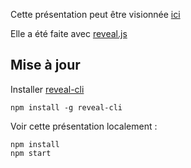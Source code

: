 Cette présentation peut être visionnée [ici](https://koumoul-dev.github.io/presentation-data-fair/)

Elle a été faite avec [reveal.js](http://lab.hakim.se/reveal-js/#/)

## Mise à jour

Installer [reveal-cli](https://github.com/cesar/reveal-cli)
```
npm install -g reveal-cli
```

Voir cette présentation localement :

```
npm install
npm start
```
